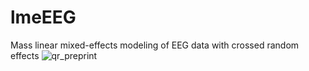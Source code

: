 # lmeEEG
Mass linear mixed-effects modeling of EEG data with crossed random effects
![qr_preprint](https://user-images.githubusercontent.com/50337337/213496965-2b94200e-d531-4853-b33b-cbfec0409e20.png)

